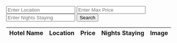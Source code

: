 <html>
<head>
  <title>Hotel Search</title>
</head>
<body>
  <div>
    <input type="text" id="locationInput" placeholder="Enter Location">
    <input type="number" id="priceInput" placeholder="Enter Max Price">
    <input type="number" id="nightsInput" placeholder="Enter Nights Staying">
    <button onclick="fetchHotels()">Search</button>
  </div>

  <!-- HTML table fragment for displaying hotel results -->
  <table>
    <thead>
      <tr>
        <th>Hotel Name</th>
        <th>Location</th>
        <th>Price</th>
        <th>Nights Staying</th>
        <th>Image</th>
      </tr>
    </thead>
    <tbody id="result">
      <!-- Generated rows will be displayed here -->
    </tbody>
  </table>

  <script>
    const resultContainer = document.getElementById("result");

    function fetchHotels() {
      resultContainer.innerHTML = "";

      const locationInput = document.getElementById("locationInput").value;
      const maxPrice = document.getElementById("priceInput").value;
      const nightsStaying = document.getElementById("nightsInput").value;

      const url = `https://rapidapi.com/apidojo/api/hotels4/search?location=${encodeURIComponent(locationInput)}&priceMax=${maxPrice}&nights=${nightsStaying}`;
      const headers = {
        method: 'GET',
        headers: {
          'X-RapidAPI-Host': 'apidojo-hotel-v1.p.rapidapi.com',
          'X-RapidAPI-Key': 'SIGN-UP-FOR-KEY', 
        },
      };

      fetch(url, headers)
        .then(response => {
          if (response.status !== 200) {
            const errorMsg = 'API response error: ' + response.status;
            console.error(errorMsg);
            const tr = document.createElement("tr");
            const td = document.createElement("td");
            td.innerHTML = errorMsg;
            tr.appendChild(td);
            resultContainer.appendChild(tr);
            return;
          }
          response.json().then(data => {
            console.log(data);

            for (const hotel of data.data.body.searchResults.results) {
              const tr = document.createElement("tr");
              const name = document.createElement("td");
              const location = document.createElement("td");
              const price = document.createElement("td");
              const nights = document.createElement("td");
              const image = document.createElement("td");

              name.innerHTML = hotel.name;
              location.innerHTML = hotel.address.streetAddress;
              price.innerHTML = hotel.ratePlan.price.exactCurrent;
              nights.innerHTML = nightsStaying;

              const img = document.createElement("img");
              img.src = hotel.optimizedThumbUrls.srpDesktop;
              image.appendChild(img);

              tr.appendChild(name);
              tr.appendChild(location);
              tr.appendChild(price);
              tr.appendChild(nights);
              tr.appendChild(image);

              resultContainer.appendChild(tr);
            }
          })
        })
        .catch(err => {
          console.error(err);
          const tr = document.createElement("tr");
          const td = document.createElement("td");
          td.innerHTML = err;
          tr.appendChild(td);
          resultContainer.appendChild(tr);
        });
    }
  </script>
</body>
</html>
